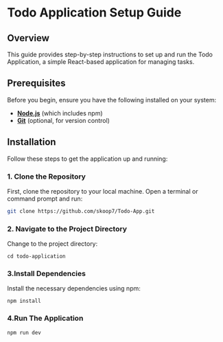 # Todo Application Setup Guide

## Overview

This guide provides step-by-step instructions to set up and run the Todo Application, a simple React-based application for managing tasks.

## Prerequisites

Before you begin, ensure you have the following installed on your system:

- **[Node.js](https://nodejs.org/)** (which includes npm)
- **[Git](https://git-scm.com/)** (optional, for version control)

## Installation

Follow these steps to get the application up and running:

### 1. Clone the Repository

First, clone the repository to your local machine. Open a terminal or command prompt and run:

```bash
git clone https://github.com/skoop7/Todo-App.git
```

### 2. Navigate to the Project Directory
Change to the project directory:

```
cd todo-application
```
### 3.Install Dependencies
Install the necessary dependencies using npm:

```
npm install

```
### 4.Run The Application

```
npm run dev

```
